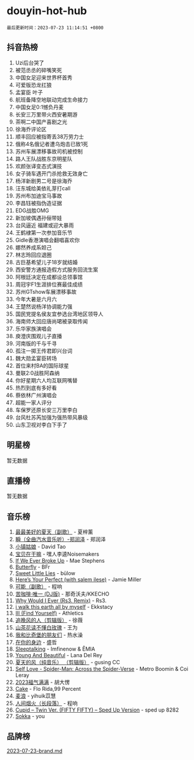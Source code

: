 # douyin-hot-hub

`最后更新时间：2023-07-23 11:14:51 +0800`

## 抖音热榜

1. Uzi后台哭了
1. 被范丞丞的碎嘴笑死
1. 中国女足迎来世界杯首秀
1. 可爱版恐龙扛狼
1. 孟宴臣 叶子
1. 航班备降空地联动完成生命接力
1. 中国女足0:1憾负丹麦
1. 长安三万里带火西安暑期游
1. 茶啊二中国产喜剧之光
1. 徐海乔评论区
1. 顺丰回应被指寄丢38万劳力士
1. 俄称4名俄记者遭乌炮击已致1死
1. 苏州车展漂移事故司机被控制
1. 路人王队战胜东京明星队
1. 欢颜张译变态式演技
1. 女子骑车遇开门杀抢救无效身亡
1. 杨洋新剧男二号是徐海乔
1. 汪东城给美依礼芽打call
1. 苏州布加迪宝马事故
1. 李昌钰被指伪造证据
1. EDG战胜OMG
1. 新加坡偶遇孙俪带娃
1. 台风逼近 福建或迎大暴雨
1. 王鹤棣第一次参加音乐节
1. Gidle香港演唱会翻唱喜欢你
1. 娜然养成系妲己
1. 林志玲回应退圈
1. 古巨基希望儿子18岁就结婚
1. 西安警方通报造假方式服务回流生案
1. 阿根廷决定在成都设总领事馆
1. 周冠宇F1生涯排位赛最佳成绩
1. 苏州GTshow车展漂移事故
1. 今年大暑是六月六
1. 王楚然说杨洋协调能力强
1. 国民党提名侯友宜参选台湾地区领导人
1. 海南师大回应唐尚珺被录取传闻
1. 乐华家族演唱会
1. 庾澄庆围观儿子直播
1. 河南版的千与千寻
1. 孤注一掷王传君即兴台词
1. 魏大勋孟宴臣转场
1. 首位来村BA的国际球星
1. 曼联2:0战胜阿森纳
1. 你好星期六人均互联网嘴替
1. 热烈到底有多好看
1. 蔡依林广州演唱会
1. 超能一家人评分
1. 车保罗还原长安三万里李白
1. 台风杜苏芮加强为强热带风暴级
1. 山东卫视对李白下手了

## 明星榜

暂无数据

## 直播榜

暂无数据

## 音乐榜

1. [最最美好的夏天（副歌）](https://sf3-cdn-tos.douyinstatic.com/obj/tos-cn-ve-2774/o4FMghDLZkPIkCutdrsXlbTHcaZztBfeCp9AFS) - 夏梓薰
1. [瞬（全曲汽水音乐听）-郑润泽](https://sf3-cdn-tos.douyinstatic.com/obj/tos-cn-ve-2774/o4Vb9eJZClCZTnRQYy0BRSeHGrDtrkrQgIBvQt) - 郑润泽
1. [小镇姑娘](https://sf3-cdn-tos.douyinstatic.com/obj/tos-cn-ve-2774/1ee4fa49917d4e9e8f06512cc6e778d9) - David Tao
1. [宝贝在干嘛](https://sf3-cdn-tos.douyinstatic.com/obj/tos-cn-ve-2774/okW4hBCfJI5B2ZEgTCtikhMW7IafzNrBQIYkpJ) - 嘿人李逵Noisemakers
1. [If We Ever Broke Up](https://sf6-cdn-tos.douyinstatic.com/obj/tos-cn-ve-2774/o8onj5HDk0ImtBmO0URBfeyCDXQJMYkQ1gb8Zy) - Mae Stephens
1. [Butterfly](https://sf3-cdn-tos.douyinstatic.com/obj/tos-cn-ve-2774/oIw3zNLcWhUhUDWqtQxQfAx6IXsSBzbyCg7CM0) - BFr
1. [Sweet Little Lies](https://sf6-cdn-tos.douyinstatic.com/obj/tos-cn-ve-2774/cebdd23e942a452c84c197b17c22ac7a) - bülow
1. [Here’s Your Perfect (with salem ilese)](https://sf3-cdn-tos.douyinstatic.com/obj/tos-cn-ve-2774/076b1576c6c546598f803fe53da388a7) - Jamie Miller
1. [可能（副歌）](https://sf3-cdn-tos.douyinstatic.com/obj/tos-cn-ve-2774/cde1731888894259b333569393c2fb51) - 程响
1. [苦咖啡·唯一 (DJ版)](https://sf3-cdn-tos.douyinstatic.com/obj/tos-cn-ve-2774/oohZWXUzNXlh9bzpBgNUfJCQHGILwWgDBaejQt) - 那奇沃夫/KKECHO
1. [Why Would I Ever (Rs3. Remix)](https://sf6-cdn-tos.douyinstatic.com/obj/tos-cn-ve-2774/oQNX0xZhO8IXeCRjCJQUZzkfQNLi2ItDAzEBgz) - Rs3.
1. [i walk this earth all by myself](https://sf6-cdn-tos.douyinstatic.com/obj/tos-cn-ve-2774/c751e38547b548b389ff6e1b9203b1de) - Ekkstacy
1. [III (Find Yourself)](https://sf6-cdn-tos.douyinstatic.com/obj/tos-cn-ve-2774/3b9e482a6da74de29fd5e2440e4373b4) - Athletics
1. [追晚风的人（剪辑版）](https://sf6-cdn-tos.douyinstatic.com/obj/tos-cn-ve-2774/560835060af84ac29cd5c12e2a98f7eb) - 徐薇
1. [山茶花读不懂白玫瑰](https://sf6-cdn-tos.douyinstatic.com/obj/tos-cn-ve-2774/osfn8B7DktrRHEPJgPCfDbw7QDQEkwC16BxZg9) - 王为
1. [我和比奇堡的朋友们](https://sf3-cdn-tos.douyinstatic.com/obj/tos-cn-ve-2774/f0505db981ea4a6d91453a15924a82aa) - 热水澡
1. [在你的身边](https://sf6-cdn-tos.douyinstatic.com/obj/tos-cn-ve-2774/9dce2ee6c9f84c17a6d68458730d7ae8) - 盛哲
1. [Sleeptalking](https://sf6-cdn-tos.douyinstatic.com/obj/tos-cn-ve-2774/f23bc60230804ede98a163e1926e0857) - Imfinenow & ÊMIA
1. [Young And Beautiful](https://sf3-cdn-tos.douyinstatic.com/obj/tos-cn-ve-2774/3ca6987c98c947768abb9cce3ee5530c) - Lana Del Rey
1. [夏天的风（纯音乐） （剪辑版）](https://sf3-cdn-tos.douyinstatic.com/obj/tos-cn-ve-2774/oUzLjBZZFQAoNRmGokEeD5zfQCObp6UeFAnTa6) - gusing CC
1. [Self Love - Spider-Man: Across the Spider-Verse](https://sf6-cdn-tos.douyinstatic.com/obj/tos-cn-ve-2774/o8YzagIFYnO2FNIznDQzpeeLfrdCVAbYDDaLoS) - Metro Boomin & Coi Leray
1. [2023福气满满](https://sf3-cdn-tos.douyinstatic.com/obj/tos-cn-ve-2774/ocebsi6kbCVkBMAcDJkqdZpBQMubYSQetK2gQn) - 胡大愣
1. [Cake](https://sf6-cdn-tos.douyinstatic.com/obj/tos-cn-ve-2774/3545db16eba4434c853ab891b2b752af) - Flo Rida,99 Percent
1. [麦浪](https://sf3-cdn-tos.douyinstatic.com/obj/tos-cn-ve-2774/872ff36b718445c6a3882ba18b546970) - yihuik苡慧
1. [人间烟火（长段落）](https://sf6-cdn-tos.douyinstatic.com/obj/tos-cn-ve-2774/eeb7f9f284d74db097f8341ace44bfa2) - 程响
1. [Cupid – Twin Ver. (FIFTY FIFTY) – Sped Up Version](https://sf6-cdn-tos.douyinstatic.com/obj/tos-cn-ve-2774/oMonQQ6t8nCfUnw44y8XBZkJytCgEBtWYebB2D) - sped up 8282
1. [Sokka](https://sf6-cdn-tos.douyinstatic.com/obj/tos-cn-ve-2774/b9c3e305c0474c898ce221c7aa498547) - you

## 品牌榜

[2023-07-23-brand.md](2023-07-23-brand.md)
